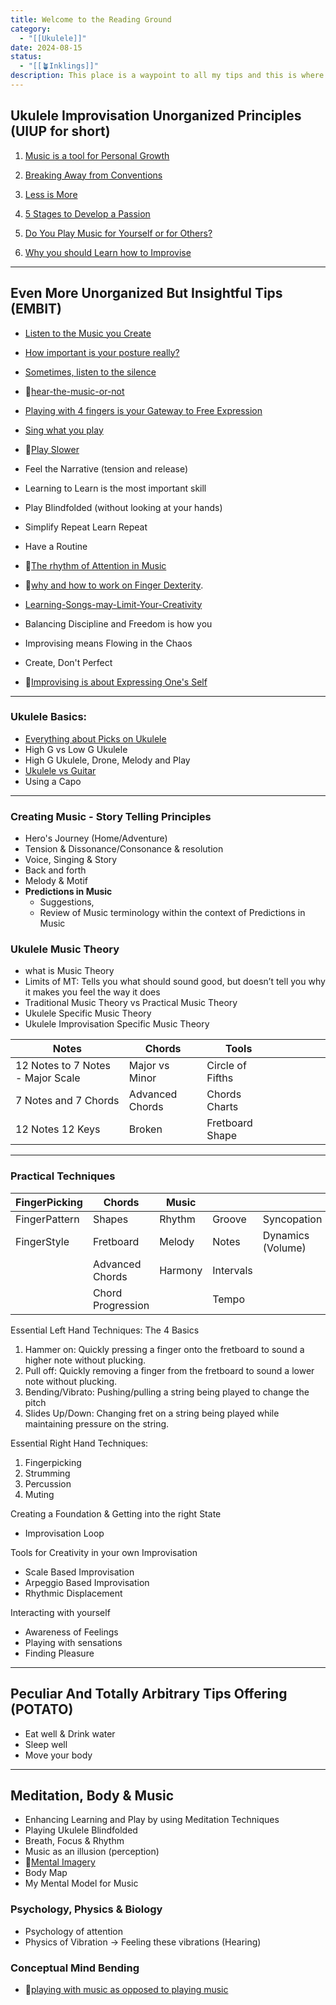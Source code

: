 ```yaml
---
title: Welcome to the Reading Ground
category:
  - "[[Ukulele]]"
date: 2024-08-15
status:
  - "[[🪴Inklings]]"
description: This place is a waypoint to all my tips and this is where most of the writing is happening, it's a long process that requires lots of thinking, editing, reviewing & publishing. It'll keep evolving over time.
---
```

## Ukulele Improvisation Unorganized Principles (UIUP for short)

1. [Music is a tool for Personal Growth](/notes/Music-is-a-tool-for-Personal-Growth)

2. [Breaking Away from Conventions](/notes/Breaking-Away-From-Conventions)

3. [Less is More](/notes/less-is-more)

4. [5 Stages to Develop a Passion](/notes/5-stages-to-develop-a-passion)

5. [Do You Play Music for Yourself or for Others?](/notes/Do-You-Play-Music-for-Yourself-or-for-Others)

6. [Why you should Learn how to Improvise](/notes/why-you-should-learn-how-to-improvise)

---

## Even More Unorganized But Insightful Tips (EMBIT)

- [Listen to the Music you Create](/notes/listen) 
- [How important is your posture really?](/notes/posture)
- [Sometimes, listen to the silence](/notes/listen-to-the-silence)
- 📝[hear-the-music-or-not](/notes/hear-the-music-or-not)
- [Playing with 4 fingers is your Gateway to Free Expression](/notes/playing-with-4-fingers-is-your-gateway-to-free-expression)
- [Sing what you play](/notes/sing-what-you-hear) 
- 📝[Play Slower](/notes/play-slower)
- Feel the Narrative (tension and release)

- Learning to Learn is the most important skill 
- Play Blindfolded (without looking at your hands)
- Simplify Repeat Learn Repeat 
- Have a Routine
- 📝[The rhythm of Attention in Music](/notes/attention-in-music)

- 📝[why and how to work on Finger Dexterity]().
- [Learning-Songs-may-Limit-Your-Creativity](/notes/Why-Learning-Songs-may-Limit-Your-Creativity)
- Balancing Discipline and Freedom is how you 
- Improvising means Flowing in the Chaos
- Create, Don't Perfect
- 📝[Improvising is about Expressing One's Self](/notes/Improvising-is-about-Expressing-One-s-Self)
---

### Ukulele Basics:
- [Everything about Picks on Ukulele](/notes/pick)
- High G vs Low G Ukulele
- High G Ukulele, Drone, Melody and Play 
- [Ukulele vs Guitar](/notes/ukulelevsguitar)
- Using a Capo

---

### Creating Music - Story Telling Principles
- Hero's Journey (Home/Adventure)
- Tension & Dissonance/Consonance & resolution
- Voice, Singing & Story
- Back and forth
- Melody & Motif
- **Predictions in Music** 
	- Suggestions,
	- Review of Music terminology within the context of Predictions in Music


### Ukulele Music Theory
- what is Music Theory
- Limits of MT: Tells you what should sound good, but doesn’t tell you why it makes you feel the way it does
- Traditional Music Theory vs Practical Music Theory
- Ukulele Specific Music Theory
- Ukulele Improvisation Specific Music Theory

| Notes                             | Chords          | Tools            |     |     |     |     |     |
| --------------------------------- | --------------- | ---------------- | --- | --- | --- | --- | --- |
| 12 Notes to 7 Notes - Major Scale | Major vs Minor  | Circle of Fifths |     |     |     |     |     |
| 7 Notes and 7 Chords              | Advanced Chords | Chords Charts    |     |     |     |     |     |
| 12 Notes 12 Keys                  | Broken          | Fretboard Shape  |     |     |     |     |     |



---

### Practical Techniques

| FingerPicking | Chords            | Music   |           |                   |     |     |     |     |
| ------------- | ----------------- | ------- | --------- | ----------------- | --- | --- | --- | --- |
| FingerPattern | Shapes            | Rhythm  | Groove    | Syncopation       |     |     |     |     |
| FingerStyle   | Fretboard         | Melody  | Notes     | Dynamics (Volume) |     |     |     |     |
|               | Advanced Chords   | Harmony | Intervals |                   |     |     |     |     |
|               | Chord Progression |         | Tempo     |                   |     |     |     |     |

Essential Left Hand Techniques:
The 4 Basics
1. Hammer on: Quickly pressing a finger onto the fretboard to sound a higher note without plucking.
2. Pull off: Quickly removing a finger from the fretboard to sound a lower note without plucking.
3. Bending/Vibrato: Pushing/pulling a string being played to change the pitch
4. Slides Up/Down: Changing fret on a string being played  while maintaining pressure on the string.


Essential Right Hand Techniques:
1. Fingerpicking
2. Strumming
3. Percussion
4. Muting

Creating a Foundation & Getting into the right State
- Improvisation Loop

Tools for Creativity in your own Improvisation
- Scale Based Improvisation
- Arpeggio Based Improvisation
- Rhythmic Displacement

Interacting with yourself
- Awareness of Feelings
- Playing with sensations
- Finding Pleasure




---
## Peculiar And Totally Arbitrary Tips Offering (POTATO)

- Eat well & Drink water
- Sleep well
- Move your body 

---
## Meditation, Body & Music
- Enhancing Learning and Play by using Meditation Techniques
- Playing Ukulele Blindfolded
- Breath, Focus & Rhythm
- Music as an illusion (perception)
- 📝[Mental Imagery](mental-imagery)
- Body Map
- My Mental Model for Music
### Psychology, Physics & Biology
- Psychology of attention
- Physics of Vibration -> Feeling these vibrations (Hearing) 

### Conceptual Mind Bending
- 📝[playing with music as opposed to playing music](/notes/playingwithmusic)